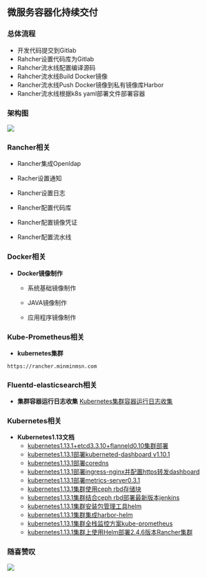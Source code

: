 ## 微服务容器化持续交付

### 总体流程
- 开发代码提交到Gitlab
- Rahcher设置代码库为Gitlab
- Rahcher流水线配置编译源码
- Rahcher流水线Build Docker镜像
- Rancher流水线Push Docker镜像到私有镜像库Harbor
- Rancher流水线根据k8s yaml部署文件部署容器



### 架构图
![](https://github.com/minminmsn/k8s1.13/blob/master/Architecture.png)


### Rancher相关

  - Rancher集成Openldap

  - Racher设置通知

  - Rancher设置日志
  
  - Rancher配置代码库
  
  - Rancher配置镜像凭证
  
  - Rancher配置流水线

### Docker相关
- **Docker镜像制作**

  - 系统基础镜像制作

  - JAVA镜像制作

  - 应用程序镜像制作


### Kube-Prometheus相关
- **kubernetes集群**
```
https://rancher.minminmsn.com 
```

### Fluentd-elasticsearch相关
- **集群容器运行日志收集**
[Kubernetes集群容器运行日志收集](https://github.com/minminmsn/k8s1.13/blob/master/fluentd-elasticsearch/Kubernetes%E6%97%A5%E5%BF%97%E6%94%B6%E9%9B%86.md)


### Kubernetes相关
- **Kubernetes1.13文档**
   - [kubernetes1.13.1+etcd3.3.10+flanneld0.10集群部署](https://github.com/minminmsn/k8s1.13/blob/master/kubernetes/kubernetes1.13.1%2Betcd3.3.10%2Bflanneld0.10%E9%9B%86%E7%BE%A4%E9%83%A8%E7%BD%B2.md)
   - [kubernetes1.13.1部署kuberneted-dashboard v1.10.1](https://github.com/minminmsn/k8s1.13/blob/master/kubernetes-dashboard-amd64/Kubernetes1.13.1%E9%83%A8%E7%BD%B2Kuberneted-dashboard%20v1.10.1.md)
   - [kubernetes1.13.1部署coredns](https://github.com/minminmsn/k8s1.13/blob/master/coredns/kubernetes1.13.1%E9%9B%86%E7%BE%A4%E9%83%A8%E7%BD%B2coredns.md)
   - [kubernetes1.13.1部署ingress-nginx并配置https转发dashboard]( https://github.com/minminmsn/k8s1.13/blob/master/ingress-nginx/kubernetes1.13.1%E9%83%A8%E7%BD%B2ingress-nginx%E5%B9%B6%E9%85%8D%E7%BD%AEhttps%E8%BD%AC%E5%8F%91dashboard.md)
   - [kubernetes1.13.1部署metrics-server0.3.1](https://github.com/minminmsn/k8s1.13/blob/master/metrics-server/kubernetes1.13.1%E9%83%A8%E7%BD%B2metrics-server0.3.1.md)
   - [kubernetes1.13.1集群使用ceph rbd存储块](https://github.com/minminmsn/k8s1.13/blob/master/volumes/rbd/k8s%E9%9B%86%E7%BE%A4%E4%BD%BF%E7%94%A8ceph%20rbd%E5%9D%97%E5%AD%98%E5%82%A8.md)
   - [kubernetes1.13.1集群结合ceph rbd部署最新版本jenkins](https://github.com/minminmsn/k8s1.13/blob/master/jenkins/k8s1.13.1%E9%9B%86%E7%BE%A4%E7%BB%93%E5%90%88ceph%20rbd%E9%83%A8%E7%BD%B2%E6%9C%80%E6%96%B0%E7%89%88%E6%9C%ACjenkins.md)
   - [kubernetes1.13.1集群安装包管理工具helm](https://github.com/minminmsn/k8s1.13/blob/master/helm/kubernetes1.13.1%E9%9B%86%E7%BE%A4%E5%AE%89%E8%A3%85%E5%8C%85%E7%AE%A1%E7%90%86%E5%B7%A5%E5%85%B7helm.md)
   - [kubernetes1.13.1集群集成harbor-helm](https://github.com/minminmsn/k8s1.13/blob/master/harbor-helm/kubernetes1.13.1%E9%9B%86%E7%BE%A4%E9%9B%86%E6%88%90harbor-helm.md)
   - [kubernetes1.13.1集群全栈监控方案kube-prometheus](https://github.com/minminmsn/k8s1.13/blob/master/kube-prometheus/kubernetes%E9%9B%86%E7%BE%A4%E5%85%A8%E6%A0%88%E7%9B%91%E6%8E%A7%E6%8A%A5%E8%AD%A6%E6%96%B9%E6%A1%88kube-prometheus.md)
   - [kubernetes1.13.1集群上使用Helm部署2.4.6版本Rancher集群](https://github.com/minminmsn/k8s1.13/blob/master/rancher/K8s%E9%9B%86%E7%BE%A4%E4%B8%8A%E4%BD%BF%E7%94%A8Helm%E9%83%A8%E7%BD%B22.4.6%E7%89%88%E6%9C%ACRancher%E9%9B%86%E7%BE%A4.md)

### 随喜赞叹
![](https://github.com/minminmsn/k8s1.13/blob/master/minminmsn.png)